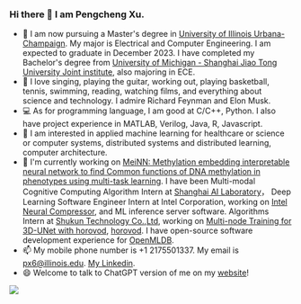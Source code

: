 ### Hi there 👋 I am Pengcheng Xu.

<!--
**explcre/explcre** is a ✨ _special_ ✨ repository because its `README.md` (this file) appears on your GitHub profile.

Here are some ideas to get you started:

- 🔭 I’m currently working on ...
- 🌱 I’m currently learning ...
- 👯 I’m looking to collaborate on ...
- 🤔 I’m looking for help with ...
- 💬 Ask me about ...
- 📫 How to reach me: ...
- 😄 Pronouns: ...
- ⚡ Fun fact: ...
-->

- 🌱 I am now pursuing a  Master's degree in [University of Illinois Urbana-Champaign](https://illinois.edu/). My major is Electrical and Computer Engineering. I am expected to graduate in December 2023. 
I have completed my Bachelor's degree from [University of Michigan - Shanghai Jiao Tong University Joint institute](https://www.ji.sjtu.edu.cn), also majoring in ECE. 
- 🎸 I love singing, playing the guitar, working out, playing basketball, tennis, swimming, reading, watching films, and everything about science and technology. I admire Richard Feynman and Elon Musk. 
- 💻 As for programming language, I am good at C/C++, Python. I also have project experience in MATLAB, Verilog, Java, R, Javascript. 
- 🔭 I am interested in applied machine learning for healthcare or science or computer systems, distributed systems and distributed learning, computer architecture.
- 💼 I'm currently working on [MeiNN: Methylation embedding interpretable neural 
network to find Common functions of DNA methylation in 
phenotypes using multi-task learning](https://github.com/explcre/Adaptable-and-intrepretable-multi-task-learning-based-gene-level-methylation-estimation). I have been Multi-modal Cognitive Computing Algorithm Intern at [Shanghai AI Laboratory](www.shlab.org.cn)， Deep Learning Software Engineer Intern at Intel Corporation, working on [Intel Neural Compressor](https://github.com/intel/neural-compressor), and ML inference server software. Algorithms Intern at [Shukun Technology Co.,Ltd](https://www.shukun.net), working on [Multi-node Training for 3D-UNet with horovod](https://github.com/explcre/SHUKUN-Technology-AlgorithmIntern-MultiNodeTraining-for-DLmodels-Horovod-ConfigurationTutorial-Perf), [horovod](https://github.com/horovod/horovod). I have open-source software development experience for [OpenMLDB](https://github.com/4paradigm/OpenMLDB).
- 📫 My mobile phone number is +1 2175501337. My email is px6@illinois.edu. [My Linkedin](https://www.linkedin.com/in/pengcheng-xu-ryan/).
- 😄 Welcome to talk to ChatGPT version of me on my [website](https://explcre.github.io/mychat/)!



![](https://github-readme-stats.vercel.app/api?username=explcre)

